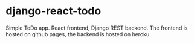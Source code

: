 # django-react-todo

Simple ToDo app. React frontend, Django REST backend.
The frontend is hosted on github pages, the backend is hosted on heroku.
